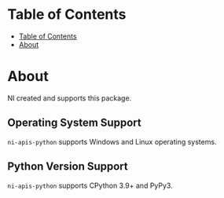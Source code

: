# Table of Contents

- [Table of Contents](#table-of-contents)
- [About](#about)

# About

NI created and supports this package.

## Operating System Support

`ni-apis-python` supports Windows and Linux operating systems.

## Python Version Support

`ni-apis-python` supports CPython 3.9+ and PyPy3.

